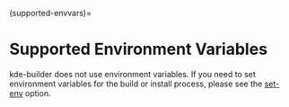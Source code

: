 (supported-envvars)=
# Supported Environment Variables

kde-builder does not use environment variables. If you need to set
environment variables for the build or install process, please see the
[set-env](#conf-set-env) option.
